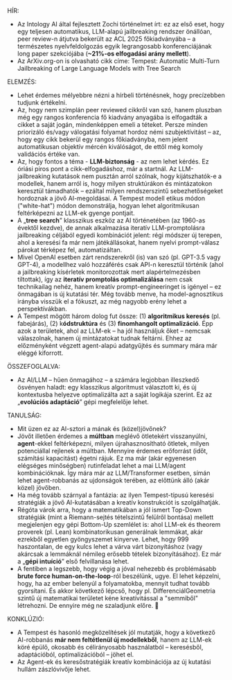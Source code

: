 HÍR:  
* Az Intology AI által fejlesztett Zochi történelmet írt: ez az első eset, hogy egy teljesen automatikus, LLM-alapú jailbreaking rendszer önállóan, peer review-n átjutva bekerült az ACL 2025 főkiadványába – a természetes nyelvfeldolgozás egyik legrangosabb konferenciájának long paper szekciójába (**~21%-os elfogadási arány mellett**).  
* Az ArXiv.org-on is olvasható cikk címe: Tempest: Automatic Multi-Turn Jailbreaking of Large Language Models with Tree Search

ELEMZÉS:   
* Lehet érdemes mélyebbre nézni a hírbeli történésnek, hogy precízebben tudjunk értékelni.  
* Az, hogy nem szimplán peer reviewed cikkről van szó, hanem pluszban még egy rangos konferencia fő kiadvány anyagába is elfogadták a cikket a saját jogán, mindenképpen emeli a téteket. Persze minden priorizáló és/vagy válogatási folyamat hordoz némi szubjektívitást – az, hogy egy cikk bekerül egy rangos főkiadványba, nem jelent automatikusan objektív mércén kiválóságot, de ettől még komoly validációs értéke van.  
* Az, hogy fontos a téma - **LLM-biztonság** - az nem lehet kérdés. Ez óriási piros pont a cikk-elfogadáshoz, már a startnál. Az LLM-jailbreaking kutatások nem pusztán arról szólnak, hogy kijátszhatók-e a modellek, hanem arról is, hogy milyen struktúrákon és mintázatokon keresztül támadhatók – ezáltal milyen rendszerszintű sebezhetőségeket hordoznak a jövő AI-megoldásai. A Tempest modell etikus módon ("white-hat") módon demonstrálja, hogyan lehet algoritmikusan feltérképezni az LLM-ek gyenge pontjait.  
* A „**tree search**” klasszikus eszköz az AI történetében (az 1960-as évektől kezdve), de annak alkalmazása iteratív LLM-promptolásra jailbreaking céljából egyedi kombinációt jelent: régi módszer új terepen, ahol a keresési fa már nem játékállásokat, hanem nyelvi prompt-válasz párokat térképez fel, automatizáltan.  
* Mivel OpenAI esetben zárt rendszerekről (is) van szó (pl. GPT-3.5 vagy GPT-4), a modellhez való hozzáférés csak API-n keresztül történik (ahol a jailbreaking kísérletek monitorozottak mert alapértelmezésben tiltottak), így az **iteratív promptolás optimalizálása** nem csak technikailag nehéz, hanem kreatív prompt-engineeringet is igényel – ez önmagában is új kutatási tér. Még tovább menve, ha model-agnosztikus irányba visszük el a fókuszt, az még nagyobb erény lehet a perspektívákban.  
* A Tempest mögött három dolog fut össze: (1) **algoritmikus keresés** (pl. fabejárás), (2) k**ódstruktúra** és (3) **finomhangolt optimalizáció**. Épp azok a területek, ahol az LLM-ek – ha jól használjuk őket – nemcsak válaszolnak, hanem új mintázatokat tudnak feltárni. Ehhez az előzményként végzett agent-alapú adatgyűjtés és summary mára már eléggé kiforrott.  

ÖSSZEFOGLALVA:  
* Az AI/LLM – hűen önmagához – a számára legjobban illeszkedő ösvényen haladt: egy klasszikus algoritmust választott ki, és új kontextusba helyezve optimalizálta azt a saját logikája szerint. Ez az „**evolúciós adaptáció**” gépi megfelelője lehet.

TANULSÁG:  
* Mit üzen ez az AI-sztori a mának és (közel)jövőnek?  
* Jövőt illetően érdemes a **múltban** meglévő ötletekért visszanyúlni, **agent**-ekkel feltérképezni, milyen újrahasznosítható ötletek, milyen potenciállal rejlenek a múltban. Mennyire érdemes erőforrást (időt, számítási kapacitást) égetni rájuk. 
Ez ma már (akár egyenesen elégséges minőségben) rutinfeladat lehet a mai LLM/agent kombinációknak. Így mára már az LLM/Transformer esetben, símán lehet agent-robbanás az ujdonságok terében, az előttünk álló (akár közel) jövőben.  
* Ha még tovább szárnyal a fantázia: az ilyen Tempest-típusú keresési stratégiák a jövő AI-kutatásában a kreatív konstrukciót is szolgálhatják.  
* Régóta várok arra, hogy a matematikában a jól ismert Top-Down stratégiák (mint a Riemann-sejtés tételszintű felülről bontása) mellett megjelenjen egy gépi Bottom-Up szemlélet is: ahol LLM-ek és theorem proverek (pl. Lean) kombinatorikusan generálnak lemmákat, akár ezrekből egyetlen gyöngyszemet kinyerve. Lehet, hogy 999 haszontalan, de egy kulcs lehet a várva várt bizonyításhoz (vagy akárcsak a lemmáknál némileg erősebb tételek bizonyításához). Ez már a „**gépi intuíció**” első felvillanása lehet.  
* A fentiben a legszebb, hogy végig a jóval nehezebb és problémásabb **brute force human-on-the-loop**-ról beszélünk, ugye. El lehet képzelni, hogy, ha az ember belenyúl a folyamatokba, mennyit tudhat tovább gyorsítani. És akkor következő lépcső, hogy pl. DifferenciálGeometria szintű új matematikai területet kéne kreatívitással a "semmiből" létrehozni. De ennyire még ne szaladjunk előre. 🙂  

KONKLÚZIÓ:  
* A Tempest és hasonló megközelítések jól mutatják, hogy a következő AI-robbanás **már nem feltétlenül új modellekből**, hanem az LLM-ek köré épülő, okosabb és célirányosabb használatból – keresésből, adaptációból, optimalizációból – jöhet el. 
* Az Agent-ek és keresőstratégiák kreatív kombinációja az új kutatási hullám zászlóvivője lehet.
